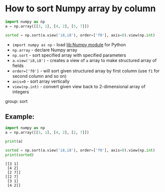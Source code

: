 # How to sort Numpy array by column

```python
import numpy as np
a = np.array([[3, 1], [4, 2], [5, 7]])

sorted = np.sort(a.view('i8,i8'), order=['f0'], axis=0).view(np.int)
```

- `import numpy as np` - load [lib:Numpy module](/python-numpy/how-to-install-python-numpy-lib) for Python
- `np.array` - declare Numpy array
- `np.sort` - sort specified array with specified parameters
- `a.view('i8,i8')` - creates a view of `a` array to make structured array of fields
- `order=['f0']` - will sort given structured array by first column (use `f1` for second column and so on)
- `axis=0` - sort array vertically
- `view(np.int)` - convert given view back to 2-dimensional array of integers

group: sort

## Example: 
```python
import numpy as np
a = np.array([[3, 1], [4, 2], [2, 7]])

print(a)

sorted = np.sort(a.view('i8,i8'), order=['f0'], axis=0).view(np.int)
print(sorted)
```
```
[[3 1]
 [4 2]
 [2 7]]
[[2 7]
 [3 1]
 [4 2]]

```

